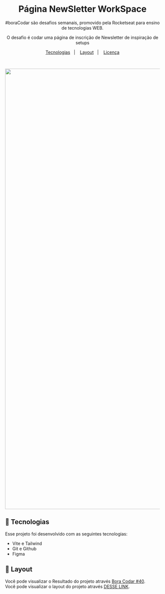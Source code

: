 <h1 align="center"> Página NewSletter WorkSpace  </h1>

<p align="center">
#boraCodar são desafios semanais, promovido pela Rocketseat para ensino de tecnologias WEB. <br/>
</p>

<p align="center">
O desafio é codar uma página de inscrição de Newsletter de inspiração de setups<br/>
</p>

<p align="center">
  <a href="#-tecnologias">Tecnologias</a>&nbsp;&nbsp;&nbsp;|&nbsp;&nbsp;&nbsp;
  <a href="#-layout">Layout</a>&nbsp;&nbsp;&nbsp;|&nbsp;&nbsp;&nbsp;
  <a href="#memo-licença">Licença</a>
</p>

<br>

<p align="center">
 <img width="1432" alt="Captura de Tela " src="https://github.com/pablokaliel/cultura-geek/assets/104238801/276ca25b-3522-4c2a-94b9-43536273d0c5">

</p>

## 🚀 Tecnologias

Esse projeto foi desenvolvido com as seguintes tecnologias:

- Vite e Tailwind
- Git e Github
- Figma

## 🔖 Layout

Você pode visualizar o Resultado do projeto através [Bora Codar #40](https://boracodar40.vercel.app/). <br/>
Você pode visualizar o layout do projeto através [DESSE LINK](hhttps://www.figma.com/file/CyJb6MwydxkzSDL3ixTQMd/Newsletter-•-Desafio-40-(Community)).
